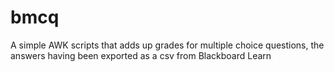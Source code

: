 # bmcq
A simple AWK scripts that adds up grades for multiple choice questions, the answers having been exported as a csv from Blackboard Learn
